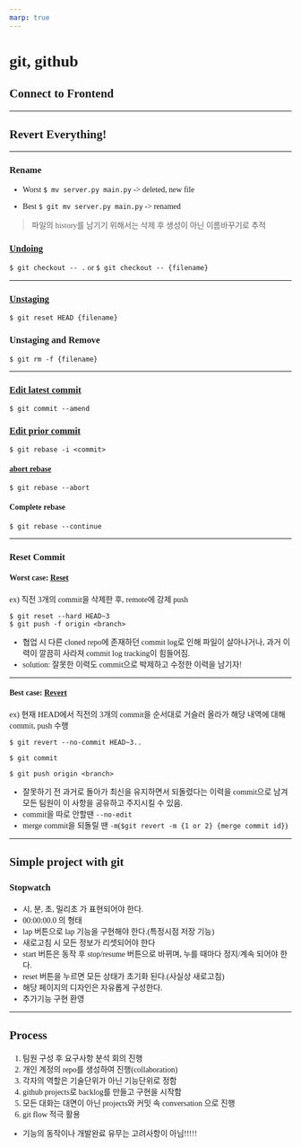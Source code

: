 ```yaml
---
marp: true
---
```


# git, github

## Connect to Frontend

---

<!--
paginate: true
theme: default
size: 16:9
footer : Connect to Frontend,  Wooyoung Choi, 2022
-->

## Revert Everything!

---

### Rename

- Worst
`$ mv server.py main.py` -> deleted, new file

- Best
`$ git mv server.py main.py` -> renamed

> 파일의 history를 남기기 위해서는 삭제 후 생성이 아닌 이름바꾸기로 추적

### [Undoing](https:asciinema.org/a/Fu27tl0y6RpHBPnTBHpPHh8St)

`$ git checkout -- .` or `$ git checkout -- {filename}`

---

### [Unstaging](https:asciinema.org/a/Y55mgQP0Yn8r6EEyBRSk0ysxX)

`$ git reset HEAD {filename}`

### Unstaging and Remove

`$ git rm -f {filename}`

---

### [Edit latest commit](https:asciinema.org/a/PplVwNAZND1lApmRLRo2q3jem)

`$ git commit --amend`

### [Edit prior commit](https:asciinema.org/a/03Kp8DnWV2mpBghfZ8MWAwN0q)

`$ git rebase -i <commit>`

#### [abort rebase](https:asciinema.org/a/ifWYyxutPfg04bTMrFA75KVms)

`$ git rebase --abort`

#### Complete rebase

`$ git rebase --continue`

---

### Reset Commit

#### Worst case: [Reset](https:asciinema.org/a/NvrtG3Nmf8cqa4gWlssjGmVEc)

ex) 직전 3개의 commit을 삭제한 후, remote에 강제 push

```shell
$ git reset --hard HEAD~3
$ git push -f origin <branch>
```

- 협업 시 다른 cloned repo에 존재하던 commit log로 인해 파일이 살아나거나, 과거 이력이 깔끔히 사라져 commit log tracking이 힘들어짐.
- solution: 잘못한 이력도 commit으로 박제하고 수정한 이력을 남기자!

---

#### Best case: [Revert](https://asciinema.org/a/ujEFWlHFz8VYWOV4pnnCMrTX6)

ex) 현재 HEAD에서 직전의 3개의 commit을 순서대로 거슬러 올라가 해당 내역에 대해 commit, push 수행

```shell
$ git revert --no-commit HEAD~3..

$ git commit

$ git push origin <branch>
```

- 잘못하기 전 과거로 돌아가 최신을 유지하면서 되돌렸다는 이력을 commit으로 남겨 모든 팀원이 이 사항을 공유하고 주지시킬 수 있음.
- commit을 따로 안할땐 `--no-edit`
- merge commit을 되돌릴 땐 `-m`(`$git revert -m {1 or 2} {merge commit id}`)

---

## Simple project with git

### Stopwatch

- 시, 분, 초, 밀리초 가 표현되어야 한다.
- 00:00:00.0 의 형태
- lap 버튼으로 lap 기능을 구현해야 한다.(특정시점 저장 기능)
- 새로고침 시 모든 정보가 리셋되어야 한다
- start 버튼은 동작 후 stop/resume 버튼으로 바뀌며, 누를 때마다 정지/계속 되어야 한다.
- reset 버튼을 누르면 모든 상태가 초기화 된다.(사실상 새로고침)
- 해당 페이지의 디자인은 자유롭게 구성한다.
- 추가기능 구현 환영

---

## Process

1. 팀원 구성 후 요구사항 분석 회의 진행
2. 개인 계정의 repo를 생성하여 진행(collaboration)
3. 각자의 역할은 기술단위가 아닌 기능단위로 정함
4. github projects로 backlog를 만들고 구현을 시작함
5. 모든 대화는 대면이 아닌 projects와 커밋 속 conversation 으로 진행
6. git flow 적극 활용

- 기능의 동작이나 개발완료 유무는 고려사항이 아님!!!!!

<link href="https://fonts.googleapis.com/css?family=Nanum+Gothic:400,800" rel="stylesheet">
<link rel='stylesheet' href='//cdn.jsdelivr.net/npm/hack-font@3.3.0/build/web/hack-subset.css'>

<style>
h1,h2,h3,h4,h5,h6,
p,li, dd, table > * > * {
font-family: 'Nanum Gothic', Gothic;
}
span, pre {
font-family: 'Hack', monospace;
}
</style>